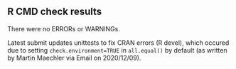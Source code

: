 ## R CMD check results
There were no ERRORs or WARNINGs.

Latest submit updates unittests to fix CRAN errors (R devel), which occured due to setting `check.environment=TRUE` in `all.equal()` by default (as written by Martin Maechler via Email on 2020/12/09).

